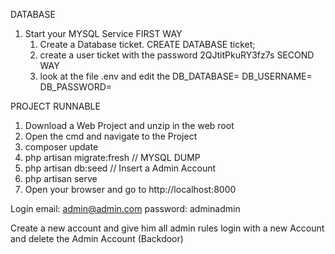 DATABASE
1. Start your MYSQL Service
FIRST WAY
    1. Create a Database ticket.
            CREATE DATABASE ticket;
    2. create a user ticket with the password 2QJtitPkuRY3fz7s
SECOND WAY
    1. look at the file .env and edit the
    DB_DATABASE= <Your Database>
    DB_USERNAME= <Your User>
    DB_PASSWORD= <Your Password>

PROJECT RUNNABLE
1. Download a Web Project and unzip in the web root
2. Open the cmd and navigate to the Project
3. <cmd> composer update <cmd>
4. <cmd> php artisan migrate:fresh <cmd>    // MYSQL DUMP
4. <cmd> php artisan db:seed <cmd>          // Insert a Admin Account
5. <cmd> php artisan serve <cmd>
6. Open your browser and go to http://localhost:8000

Login
email: admin@admin.com
password: adminadmin

Create a new account and give him all admin rules
login with a new Account and delete the Admin Account (Backdoor)
